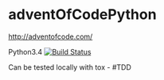 # adventOfCodePython
http://adventofcode.com/

Python3.4
[![Build Status](https://travis-ci.org/Marx314/adventOfCodePython.svg?branch=master)](https://travis-ci.org/Marx314/adventOfCodePython)


Can be tested locally with tox - #TDD
